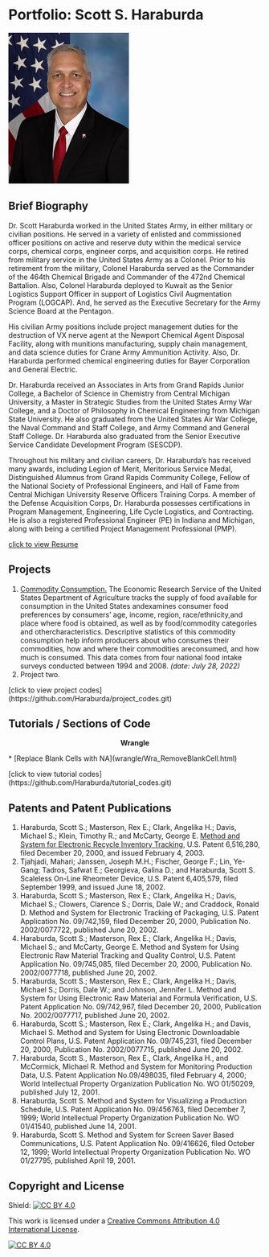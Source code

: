 # Portfolio: Scott S. Haraburda
![photo](haraburda_photo.jpg)

## Brief Biography

Dr. Scott Haraburda worked in the United States Army, in either military or civilian positions. He served in a variety of enlisted and commissioned officer positions on active and reserve duty within the medical service corps, chemical corps, engineer corps, and acquisition corps. He retired from military service in the United States Army as a Colonel. Prior to his retirement from the military, Colonel Haraburda served as the Commander of the 464th Chemical Brigade and Commander of the 472nd Chemical Battalion. Also, Colonel Haraburda deployed to Kuwait as the Senior Logistics Support Officer in support of Logistics Civil Augmentation Program (LOGCAP). And, he served as the Executive Secretary for the Army Science Board at the Pentagon.

His civilian Army positions include project management duties for the destruction of VX nerve agent at the Newport Chemical Agent Disposal Facility, along with munitions manufacturing, supply chain management, and data science duties for Crane Army Ammunition Activity. Also, Dr. Haraburda performed chemical engineering duties for Bayer Corporation and General Electric.

Dr. Haraburda received an Associates in Arts from Grand Rapids Junior College, a Bachelor of Science in Chemistry from Central Michigan University, a Master in Strategic Studies from the United States Army War College, and a Doctor of Philosophy in Chemical Engineering from Michigan State University. He also graduated from the United States Air War College, the Naval Command and Staff College, and Army Command and General Staff College. Dr. Haraburda also graduated from the Senior Executive Service Candidate Development Program (SESCDP).

Throughout his military and civilian careers, Dr. Haraburda’s has received many awards, including Legion of Merit, Meritorious Service Medal, Distinguished Alumnus from Grand Rapids Community College, Fellow of the National Society of Professional Engineers, and Hall of Fame from Central Michigan University Reserve Officers Training Corps.  A member of the Defense Acquisition Corps, Dr. Haraburda possesses certifications in Program Management, Engineering, Life Cycle Logistics, and Contracting. He is also a registered Professional Engineer (PE) in Indiana and Michigan, along with being a certified Project Management Professional (PMP).

[click to view Resume](resume.docx)

## Projects
1. [Commodity Consumption.](project/commodity_consuption.html)  The Economic Research Service of the United States Department of Agriculture tracks the supply of food available for consumption in the United States andexamines consumer food preferences by consumers’ age, income, region, race/ethnicity,and place where food is obtained, as well as by food/commodity categories and othercharacteristics. Descriptive statistics of this commodity consumption help inform producers about who consumes their commodities, how and where their commodities areconsumed, and how much is consumed. This data comes from four national food intake surveys conducted between 1994 and 2008. *(date: July 28, 2022)*
2. Project two.
<p></p>
[click to view project codes](https://github.com/Haraburda/project_codes.git)

## Tutorials / Sections of Code
<p align="center"><b>Wrangle</b></p>
* [Replace Blank Cells with NA](wrangle/Wra_RemoveBlankCell.html)

<p></p>
[click to view tutorial codes](https://github.com/Haraburda/tutorial_codes.git)

## Patents and Patent Publications
1. Haraburda, Scott S.; Masterson, Rex E.; Clark, Angelika H.; Davis, Michael S.; Klein, Timothy R.; and McCarty, George E. [Method and System for Electronic Recycle Inventory Tracking](https://worldwide.espacenet.com/patent/search/family/024995294/publication/US6516280B2?q=pn%3DUS6516280), U.S. Patent 6,516,280, filed December 20, 2000, and issued February 4, 2003.
2. Tjahjadi, Mahari; Janssen, Joseph M.H.; Fischer, George F.; Lin, Ye-Gang; Tadros, Safwat E.; Georgieva, Galina D.; and Haraburda, Scott S. Scaleless On-Line Rheometer Device, U.S. Patent 6,405,579, filed September 1999, and issued June 18, 2002.
3. Haraburda, Scott S.; Masterson, Rex E.; Clark, Angelika H.; Davis, Michael S.; Clowers, Clarence S.; Dorris, Dale W.; and Craddock, Ronald D. Method and System for Electronic Tracking of Packaging, U.S. Patent Application No. 09/742,159, filed December 20, 2000, Publication No. 2002/0077722, published June 20, 2002. 
4. Haraburda, Scott S.; Masterson, Rex E.; Clark, Angelika H.; Davis, Michael S.; and McCarty, George E. Method and System for Using Electronic Raw Material Tracking and Quality Control, U.S. Patent Application No. 09/745,085, filed December 20, 2000, Publication No. 2002/0077718, published June 20, 2002.
5. Haraburda, Scott S.; Masterson, Rex E.; Clark, Angelika H.; Davis, Michael S.; Dorris, Dale W.; and Johnson, Jennifer L. Method and System for Using Electronic Raw Material and Formula Verification, U.S. Patent Application No. 09/742,967, filed December 20, 2000, Publication No. 2002/0077717, published June 20, 2002.
6. Haraburda, Scott S.; Masterson, Rex E.; Clark, Angelika H.; and Davis, Michael S. Method and System for Using Electronic Downloadable Control Plans, U.S. Patent Application No. 09/745,231, filed December 20, 2000, Publication No. 2002/0077715, published June 20, 2002.
7. Haraburda, Scott S., Masterson, Rex E., Clark, Angelika H., and McCormick, Michael R. Method and System for Monitoring Production Data, U.S. Patent Application No.09/498035, filed February 4, 2000; World Intellectual Property Organization Publication No. WO 01/50209, published July 12, 2001.
8. Haraburda, Scott S. Method and System for Visualizing a Production Schedule, U.S. Patent Application No. 09/456763, filed December 7, 1999; World Intellectual Property Organization Publication No. WO 01/41540, published June 14, 2001.
9. Haraburda, Scott S. Method and System for Screen Saver Based Communications, U.S. Patent Application No. 09/416626, filed October 12, 1999; World Intellectual Property Organization Publication No. WO 01/27795, published April 19, 2001.

## Copyright and License
Shield: [![CC BY 4.0][cc-by-shield]][cc-by]

This work is licensed under a
[Creative Commons Attribution 4.0 International License][cc-by].

[![CC BY 4.0][cc-by-image]][cc-by]

[cc-by]: http://creativecommons.org/licenses/by/4.0/
[cc-by-image]: https://i.creativecommons.org/l/by/4.0/88x31.png
[cc-by-shield]: https://img.shields.io/badge/License-CC%20BY%204.0-lightgrey.svg
